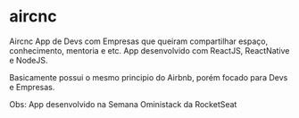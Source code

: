 # aircnc

Aircnc App de Devs com Empresas que queiram compartilhar espaço, conhecimento, mentoria e etc. App desenvolvido com ReactJS, ReactNative e NodeJS.

Basicamente possui o mesmo principio do Airbnb, porém focado para Devs e Empresas. 

Obs: App desenvolvido na Semana Oministack da RocketSeat
